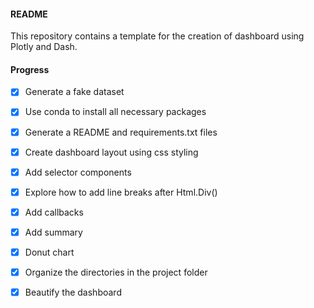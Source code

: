 #### README

This repository contains a template for the creation of dashboard using Plotly and Dash.

#### Progress

- [x] Generate a fake dataset
- [x] Use conda to install all necessary packages
- [x] Generate a README and requirements.txt files
- [x] Create dashboard layout using css styling
- [x] Add selector components
- [x] Explore how to add line breaks after Html.Div()
- [x] Add callbacks
- [x] Add summary
- [x] Donut chart
- [x] Organize the directories in the project folder
- [x] Beautify the dashboard

